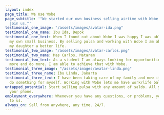 ```yaml
---
layout: index
page_title: We Use Wobe
page_subtitle: '"We started our own business selling airtime with Wobe. You should
  join us."'
testimonial_one_image: "/assets/images/avatar-ida.png"
testimonial_one_name: Ibu Ida, Depok
testimonial_one_text: When I found out about Wobe I was happy I was able to start
  my own small business. By selling pulsa and working with Wobe I am able to give
  my daughter a better life.
testimonial_two_image: "/assets/images/avatar-carlos.png"
testimonial_two_name: Mas Carlos, Mataram
testimonial_two_text: As a student I am always looking for opportunities to learn
  more and do more. I am able to achieve that with Wobe.
testimonial_three_image: "/assets/images/avatar-linda.png"
testimonial_three_name: Ibu Linda, Jakarta
testimonial_three_text: I have been taking care of my family and now it is time to
  do something for myself. Working with Wobe lets me have work/life balance.
untapped_potential: Start selling pulsa with any amount of saldo. All you need is
  your phone.
employment_everywhere: Whenever you have any questions, or problems, you can talk
  to us.
always_on: Sell from anywhere, any time. 24/7.
---
```


